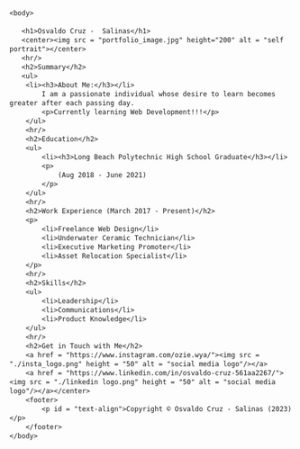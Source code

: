<html lang = "en">
    <head>
        <meta charset="UTF-8">
        <title>Ozie's Sample Resume</title>
        <link rel = "stylesheet" href = "./style.css"/>
    </head>

    <body>
        
       <h1>Osvaldo Cruz -  Salinas</h1>
       <center><img src = "portfolio_image.jpg" height="200" alt = "self portrait"></center>
       <hr/>
       <h2>Summary</h2>
       <ul>
        <li><h3>About Me:</h3></li>
            I am a passionate individual whose desire to learn becomes greater after each passing day.
            <p>Currently learning Web Development!!!</p> 
        </ul>
        <hr/>
        <h2>Education</h2>
        <ul>
            <li><h3>Long Beach Polytechnic High School Graduate</h3></li>
            <p>
                (Aug 2018 - June 2021)
            </p>
        </ul>
        <hr/>
        <h2>Work Experience (March 2017 - Present)</h2>
        <p>
            <li>Freelance Web Design</li>
            <li>Underwater Ceramic Technician</li>
            <li>Executive Marketing Promoter</li>
            <li>Asset Relocation Specialist</li>
        </p>
        <hr/>
        <h2>Skills</h2>
        <ul>
            <li>Leadership</li>
            <li>Communications</li>
            <li>Product Knowledge</li>
        </ul>
        <hr/>
        <h2>Get in Touch with Me</h2>
        <a href = "https://www.instagram.com/ozie.wya/"><img src = "./insta_logo.png" height = "50" alt = "social media logo"/></a>
        <a href = "https://www.linkedin.com/in/osvaldo-cruz-561aa2267/"><img src = "./linkedin logo.png" height = "50" alt = "social media logo"/></a></center>
        <footer>
            <p id = "text-align">Copyright © Osvaldo Cruz - Salinas (2023)</p>
        </footer>
    </body>
</html>
